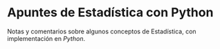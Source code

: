 # Apuntes de Estadística con Python

Notas y comentarios sobre algunos conceptos de Estadística, con implementación en   <i>Python</i>.

```{tableofcontents}
```
